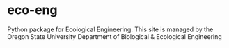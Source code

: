 # eco-eng
Python package for Ecological Engineering.  This site is managed by the Oregon State University Department of Biological & Ecological Engineering
